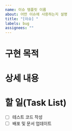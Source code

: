 ```yaml
---
name: 이슈 템플릿 이름
about: 어떤 이슈에 사용하는지 설명
title: "[이슈] "
labels: bug
assignees: ""
---
```


# 구현 목적

# 상세 내용

# 할 일(Task List)

- [ ] 테스트 코드 작성
- [ ] 배포 및 문서 업데이트
